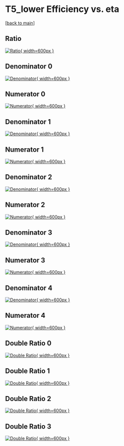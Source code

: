 # T5_lower Efficiency vs. eta

[[back to main](./)]



## Ratio

[![Ratio](../mtv/var/T5_lower_loweta_13_0_eff_eta.png){ width=600px }](../mtv/var/T5_lower_loweta_13_0_eff_eta.pdf)

## Denominator 0

[![Denominator](../mtv/den/T5_lower_loweta_13_0_eff_eta_den0.png){ width=600px }](../mtv/den/T5_lower_loweta_13_0_eff_eta_den0.pdf)

## Numerator 0

[![Numerator](../mtv/num/T5_lower_loweta_13_0_eff_eta_num0.png){ width=600px }](../mtv/num/T5_lower_loweta_13_0_eff_eta_num0.pdf)

## Denominator 1

[![Denominator](../mtv/den/T5_lower_loweta_13_0_eff_eta_den1.png){ width=600px }](../mtv/den/T5_lower_loweta_13_0_eff_eta_den1.pdf)

## Numerator 1

[![Numerator](../mtv/num/T5_lower_loweta_13_0_eff_eta_num1.png){ width=600px }](../mtv/num/T5_lower_loweta_13_0_eff_eta_num1.pdf)

## Denominator 2

[![Denominator](../mtv/den/T5_lower_loweta_13_0_eff_eta_den2.png){ width=600px }](../mtv/den/T5_lower_loweta_13_0_eff_eta_den2.pdf)

## Numerator 2

[![Numerator](../mtv/num/T5_lower_loweta_13_0_eff_eta_num2.png){ width=600px }](../mtv/num/T5_lower_loweta_13_0_eff_eta_num2.pdf)

## Denominator 3

[![Denominator](../mtv/den/T5_lower_loweta_13_0_eff_eta_den3.png){ width=600px }](../mtv/den/T5_lower_loweta_13_0_eff_eta_den3.pdf)

## Numerator 3

[![Numerator](../mtv/num/T5_lower_loweta_13_0_eff_eta_num3.png){ width=600px }](../mtv/num/T5_lower_loweta_13_0_eff_eta_num3.pdf)

## Denominator 4

[![Denominator](../mtv/den/T5_lower_loweta_13_0_eff_eta_den4.png){ width=600px }](../mtv/den/T5_lower_loweta_13_0_eff_eta_den4.pdf)

## Numerator 4

[![Numerator](../mtv/num/T5_lower_loweta_13_0_eff_eta_num4.png){ width=600px }](../mtv/num/T5_lower_loweta_13_0_eff_eta_num4.pdf)

## Double Ratio 0

[![Double Ratio](../mtv/ratio/T5_lower_loweta_13_0_eff_eta_ratio0.png){ width=600px }](../mtv/ratio/T5_lower_loweta_13_0_eff_eta_ratio0.pdf)

## Double Ratio 1

[![Double Ratio](../mtv/ratio/T5_lower_loweta_13_0_eff_eta_ratio1.png){ width=600px }](../mtv/ratio/T5_lower_loweta_13_0_eff_eta_ratio1.pdf)

## Double Ratio 2

[![Double Ratio](../mtv/ratio/T5_lower_loweta_13_0_eff_eta_ratio2.png){ width=600px }](../mtv/ratio/T5_lower_loweta_13_0_eff_eta_ratio2.pdf)

## Double Ratio 3

[![Double Ratio](../mtv/ratio/T5_lower_loweta_13_0_eff_eta_ratio3.png){ width=600px }](../mtv/ratio/T5_lower_loweta_13_0_eff_eta_ratio3.pdf)

